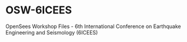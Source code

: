 # OSW-6ICEES
OpenSees Workshop Files - 6th International Conference on Earthquake Engineering and Seismology (6ICEES)
